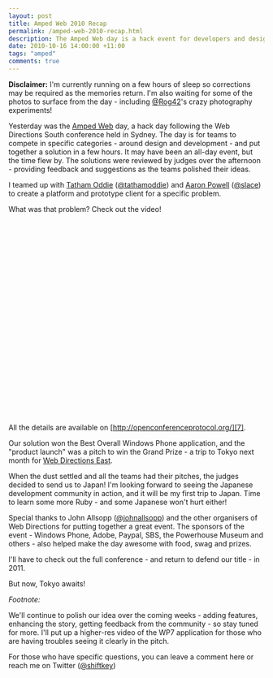 ```yaml
---
layout: post
title: Amped Web 2010 Recap
permalink: /amped-web-2010-recap.html
description: The Amped Web day is a hack event for developers and designers to throw ideas around. This is the story of what happened to me and my team.
date: 2010-10-16 14:00:00 +11:00
tags: "amped"
comments: true
---
```


**Disclaimer:** I'm currently running on a few hours of sleep so corrections may be required as the memories return. I'm also waiting for some of the photos to surface from the day - including [@Rog42][1]'s crazy photography experiments!

Yesterday was the [Amped Web][2] day, a hack day following the Web Directions South conference held in Sydney. The day is for teams to compete in specific categories - around design and development - and put together a solution in a few hours. It may have been an all-day event, but the time flew by. The solutions were reviewed by judges over the afternoon - providing feedback and suggestions as the teams polished their ideas.

I teamed up with [Tatham Oddie][3] ([@tathamoddie][4]) and [Aaron Powell][5] ([@slace][6]) to create a platform and prototype client for a specific problem.

What was that problem? Check out the video!

<object width="480" height="385">
	<param name="movie" value="http://www.youtube.com/v/2ln9cTSkNtI?fs=1&amp;hl=en_US&amp;rel=0"></param>
	<param name="allowFullScreen" value="true"></param><param name="allowscriptaccess" value="always"></param>
	<embed src="http://www.youtube.com/v/2ln9cTSkNtI?fs=1&amp;hl=en_US&amp;rel=0" type="application/x-shockwave-flash" allowscriptaccess="always" allowfullscreen="true" width="480" height="385">
	</embed>
</object>

All the details are available on [http://openconferenceprotocol.org/][7].

Our solution won the Best Overall Windows Phone application, and the "product launch" was a pitch to win the Grand Prize - a trip to Tokyo next month for [Web Directions East][8].

When the dust settled and all the teams had their pitches, the judges decided to send us to Japan! I'm looking forward to seeing the Japanese development community in action, and it will be my first trip to Japan. Time to learn some more Ruby - and some Japanese won't hurt either!

Special thanks to John Allsopp ([@johnallsopp][9]) and the other organisers of Web Directions for putting together a great event. The sponsors of the event - Windows Phone, Adobe, Paypal, SBS, the Powerhouse Museum and others - also helped make the day awesome with food, swag and prizes.

I'll have to check out the full conference - and return to defend our title - in 2011.

But now, Tokyo awaits!


*Footnote:*

We'll continue to polish our idea over the coming weeks - adding features, enhancing the story, getting feedback from the community - so stay tuned for more. I'll put up a higher-res video of the WP7 application for those who are having troubles seeing it clearly in the pitch.

For those who have specific questions, you can leave a comment here or reach me on Twitter ([@shiftkey][10])


  [1]: http://twitter.com/Rog42
  [2]: http://www.ampedweb.org/
  [3]: http://tath.am/
  [4]: http://twitter.com/tathamoddie
  [5]: http://aaron-powell.com/
  [6]: http://twitter.com/slace
  [7]: http://openconferenceprotocol.org/
  [8]: http://east.webdirections.org/2010/
  [9]: http://twitter.com/johnallsopp
  [10]: http://twitter.com/shiftkey
